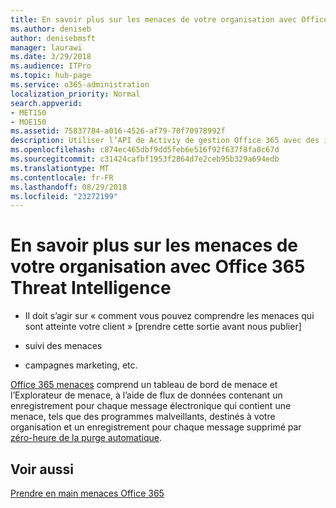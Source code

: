 ```yaml
---
title: En savoir plus sur les menaces de votre organisation avec Office 365 Threat Intelligence
ms.author: deniseb
author: denisebmsft
manager: laurawi
ms.date: 3/29/2018
ms.audience: ITPro
ms.topic: hub-page
ms.service: o365-administration
localization_priority: Normal
search.appverid:
- MET150
- MOE150
ms.assetid: 75837784-a016-4526-af79-70f70978992f
description: Utiliser l’API de Activiy de gestion Office 365 avec des informations sur les menaces.
ms.openlocfilehash: c874ec465dbf9dd5feb6e516f92f637f8fa0c67d
ms.sourcegitcommit: c31424cafbf1953f2864d7e2ceb95b329a694edb
ms.translationtype: MT
ms.contentlocale: fr-FR
ms.lasthandoff: 08/29/2018
ms.locfileid: "23272199"
---
```

# <a name="learn-about-threats-against-your-organization-with-office-365-threat-intelligence"></a>En savoir plus sur les menaces de votre organisation avec Office 365 Threat Intelligence

- Il doit s’agir sur « comment vous pouvez comprendre les menaces qui sont atteinte votre client » [prendre cette sortie avant nous publier]
  
- suivi des menaces
  
- campagnes marketing, etc.
  
[Office 365 menaces](office-365-ti.md) comprend un tableau de bord de menace et l’Explorateur de menace, à l’aide de flux de données contenant un enregistrement pour chaque message électronique qui contient une menace, tels que des programmes malveillants, destinés à votre organisation et un enregistrement pour chaque message supprimé par [ zéro-heure de la purge automatique](zero-hour-auto-purge.md).
  
## <a name="related-topics"></a>Voir aussi

[Prendre en main menaces Office 365](get-started-with-ti.md)
  

